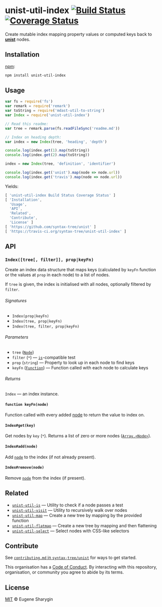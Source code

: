 # unist-util-index [![Build Status][travis-badge]][travis] [![Coverage Status][codecov-badge]][codecov]

Create mutable index mapping property values or computed keys back to
[**unist**][unist] nodes.

## Installation

[npm][]:

```bash
npm install unist-util-index
```

## Usage

```javascript
var fs = require('fs')
var remark = require('remark')
var toString = require('mdast-util-to-string')
var Index = require('unist-util-index')

// Read this readme:
var tree = remark.parse(fs.readFileSync('readme.md'))

// Index on heading depth:
var index = new Index(tree, 'heading', 'depth')

console.log(index.get(1).map(toString))
console.log(index.get(2).map(toString))

index = new Index(tree, 'definition', 'identifier')

console.log(index.get('unist').map(node => node.url))
console.log(index.get('travis').map(node => node.url))
```

Yields:

```js
[ 'unist-util-index Build Status Coverage Status' ]
[ 'Installation',
  'Usage',
  'API',
  'Related',
  'Contribute',
  'License' ]
[ 'https://github.com/syntax-tree/unist' ]
[ 'https://travis-ci.org/syntax-tree/unist-util-index' ]
```

## API

### `Index([tree[, filter]], prop|keyFn)`

Create an index data structure that maps keys (calculated by `keyFn` function
or the values at `prop` in each node) to a list of nodes.

If `tree` is given, the index is initialised with all nodes, optionally
filtered by `filter`.

###### Signatures

*   `Index(prop|keyFn)`
*   `Index(tree, prop|keyFn)`
*   `Index(tree, filter, prop|keyFn)`

###### Parameters

*   `tree` ([`Node`][node])
*   `filter` (`*`) — [`is`][is]-compatible test
*   `prop` (`string`) — Property to look up in each node to find keys
*   `keyFn` ([`Function`][keyfn]) — Function called with each node to calculate
    keys

###### Returns

`Index` — an index instance.

#### `function keyFn(node)`

Function called with every added [node][] to return the value to index on.

#### `Index#get(key)`

Get nodes by `key` (`*`).
Returns a list of zero or more nodes ([`Array.<Node>`][node]).

#### `Index#add(node)`

Add [`node`][node] to the index (if not already present).

#### `Index#remove(node)`

Remove [`node`][node] from the index (if present).

## Related

*   [`unist-util-is`](https://github.com/syntax-tree/unist-util-is)
    — Utility to check if a node passes a test
*   [`unist-util-visit`](https://github.com/syntax-tree/unist-util-visit)
    — Utility to recursively walk over nodes
*   [`unist-util-map`](https://github.com/syntax-tree/unist-util-map)
    — Create a new tree by mapping by the provided function
*   [`unist-util-flatmap`](https://gitlab.com/staltz/unist-util-flatmap)
    — Create a new tree by mapping and then flattening
*   [`unist-util-select`](https://github.com/syntax-tree/unist-util-select)
    — Select nodes with CSS-like selectors

## Contribute

See [`contributing.md` in `syntax-tree/unist`][contributing] for ways to get
started.

This organisation has a [Code of Conduct][coc].  By interacting with this
repository, organisation, or community you agree to abide by its terms.

## License

[MIT][license] © Eugene Sharygin

<!-- Definitions -->

[travis-badge]: https://img.shields.io/travis/syntax-tree/unist-util-index.svg

[travis]: https://travis-ci.org/syntax-tree/unist-util-index

[codecov-badge]: https://img.shields.io/codecov/c/github/syntax-tree/unist-util-index.svg

[codecov]: https://codecov.io/github/syntax-tree/unist-util-indexs

[npm]: https://docs.npmjs.com/cli/install

[license]: license

[contributing]: https://github.com/syntax-tree/unist/blob/master/contributing.md

[coc]: https://github.com/syntax-tree/unist/blob/master/code-of-conduct.md

[unist]: https://github.com/syntax-tree/unist

[node]: https://github.com/syntax-tree/unist#node

[is]: https://github.com/syntax-tree/unist-util-is

[keyfn]: #function-keyfnnode
